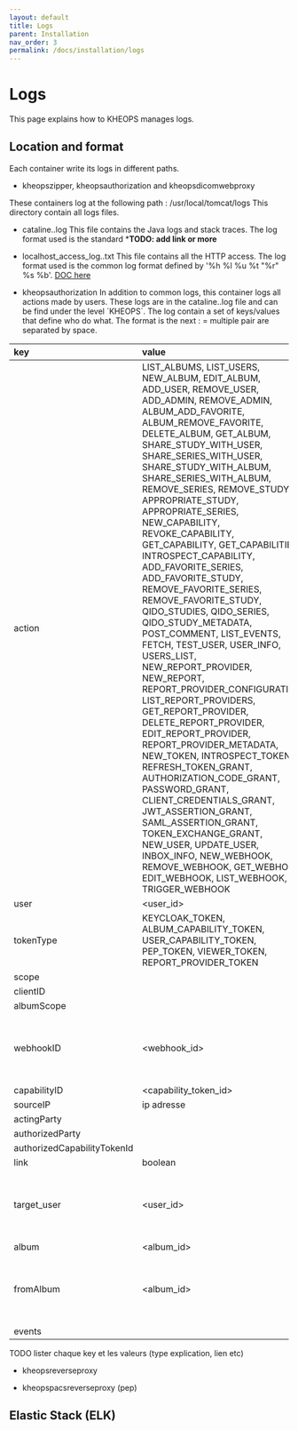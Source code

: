 ```yaml
---
layout: default
title: Logs
parent: Installation
nav_order: 3
permalink: /docs/installation/logs
---
```


# Logs

This page explains how to KHEOPS manages logs.

## Location and format

Each container write its logs in different paths.

- kheopszipper, kheopsauthorization and kheopsdicomwebproxy

These containers log at the following path : /usr/local/tomcat/logs
This directory contain all logs files. 
  - cataline.<YYYY-MM-DD>.log
    This file contains the Java logs and stack traces. The log format used is the standard *****TODO: add link or more****
  - localhost_access_log.<YYYY-MM-DD>.txt
    This file contains all the HTTP access. The log format used is the common log format defined by '%h %l %u %t "%r" %s %b'. [DOC here](http://tomcat.apache.org/tomcat-8.0-doc/config/valve.html#Access_Log_Valve)

- kheopsauthorization
  In addition to common logs, this container logs all actions made by users. These logs are in the cataline.<YYYY-MM-DD>.log file and can be find under the level ´KHEOPS´. The log contain a set of keys/values that define who do what. The format is the next : <key>=<value> multiple pair are separated by space.


| key                         | value | optional | condition | remarques |
|:----------------------------|:------|:--------|:----------|:----------|
| action                      | LIST_ALBUMS, LIST_USERS, NEW_ALBUM, EDIT_ALBUM, ADD_USER, REMOVE_USER, ADD_ADMIN, REMOVE_ADMIN, ALBUM_ADD_FAVORITE, ALBUM_REMOVE_FAVORITE, DELETE_ALBUM, GET_ALBUM, SHARE_STUDY_WITH_USER, SHARE_SERIES_WITH_USER, SHARE_STUDY_WITH_ALBUM, SHARE_SERIES_WITH_ALBUM, REMOVE_SERIES, REMOVE_STUDY, APPROPRIATE_STUDY, APPROPRIATE_SERIES, NEW_CAPABILITY, REVOKE_CAPABILITY, GET_CAPABILITY, GET_CAPABILITIES, INTROSPECT_CAPABILITY, ADD_FAVORITE_SERIES, ADD_FAVORITE_STUDY, REMOVE_FAVORITE_SERIES, REMOVE_FAVORITE_STUDY, QIDO_STUDIES, QIDO_SERIES, QIDO_STUDY_METADATA, POST_COMMENT, LIST_EVENTS, FETCH, TEST_USER, USER_INFO, USERS_LIST, NEW_REPORT_PROVIDER, NEW_REPORT, REPORT_PROVIDER_CONFIGURATION, LIST_REPORT_PROVIDERS, GET_REPORT_PROVIDER, DELETE_REPORT_PROVIDER, EDIT_REPORT_PROVIDER, REPORT_PROVIDER_METADATA, NEW_TOKEN, INTROSPECT_TOKEN, REFRESH_TOKEN_GRANT, AUTHORIZATION_CODE_GRANT, PASSWORD_GRANT, CLIENT_CREDENTIALS_GRANT, JWT_ASSERTION_GRANT, SAML_ASSERTION_GRANT, TOKEN_EXCHANGE_GRANT, NEW_USER, UPDATE_USER, INBOX_INFO, NEW_WEBHOOK, REMOVE_WEBHOOK, GET_WEBHOOK, EDIT_WEBHOOK, LIST_WEBHOOK, TRIGGER_WEBHOOK | false   | - |   |
| user                        | <user_id> | false   | - |
| tokenType                   | KEYCLOAK_TOKEN, ALBUM_CAPABILITY_TOKEN, USER_CAPABILITY_TOKEN, PEP_TOKEN, VIEWER_TOKEN, REPORT_PROVIDER_TOKEN | false   | - |   |
| scope                       |  | false   | - |   |
| clientID                    |  | true    | - |   |
| albumScope                  |  | true    | - |   |
| webhookID                   | <webhook_id> | true    | - | if action is : NEW_WEBHOOK, REMOVE_WEBHOOK, GET_WEBHOOK, EDIT_WEBHOOK, TRIGGER_WEBHOOK  |
| capabilityID                | <capability_token_id> | true    | - |   |
| sourceIP                    | ip adresse | true    | - |   |
| actingParty                 |  | true    | - |   |
| authorizedParty             |  | true    | - |   |
| authorizedCapabilityTokenId |  | true    | - |   |
| link                        | boolean | false   | - |   |
| target_user                 | <user_id> | true    | - |  if 'action' is : SHARE_STUDY_WITH_USER, SHARE_SERIES_WITH_USER, ADD_USER, REMOVE_USER, ADD_ADMIN, REMOVE_ADMIN |
| album                       | <album_id> | true    | - | if action concerne an album |
| fromAlbum                   | <album_id> | true    | if 'action' is : SHARE_STUDY_WITH_USER, SHARE_SERIES_WITH_USER, SHARE_STUDY_WITH_ALBUM, SHARE_SERIES_WITH_ALBUM from another album |   |
| events                      |  | true    | - |   |



  TODO lister chaque key et les valeurs (type explication, lien etc) 


- kheopsreverseproxy



- kheopspacsreverseproxy (pep)




## Elastic Stack (ELK)


